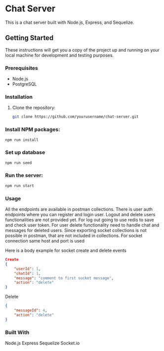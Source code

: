 # Chat Server

This is a chat server built with Node.js, Express, and Sequelize.

## Getting Started

These instructions will get you a copy of the project up and running on your local machine for development and testing purposes.

### Prerequisites

- Node.js
- PostgreSQL

### Installation

1. Clone the repository:
   ```bash
   git clone https://github.com/yourusername/chat-server.git

### Install NPM packages:
 ```bash
npm run install
  ```

###  Set up database
```bash
npm run seed
  ```

### Run the server:
  ```bash
npm run start
  ```

### Usage

All the endpoints are available in postman collections. There is user auth endpoints where you can register and login user. Logout and delete users functionalities are not provided yet. For log out going to use redis to save and check user token. For user delete functionality need to handle chat and messages for deleted users. 
Since exporting socket collections is not possible in postman, that are not included in collections. For socket connection same host and port is used

Here is a body example for socket create and delete events

```json
Create
{
    "userId": 1,
    "chatId": 1,
    "message": "comment to first socket message",
    "action": "delete"
}
```
Delete
```json
{
    "messageId": 4,
    "action": "delete"
}
```

### Built With
Node.js
Express
Sequelize
Socket.io